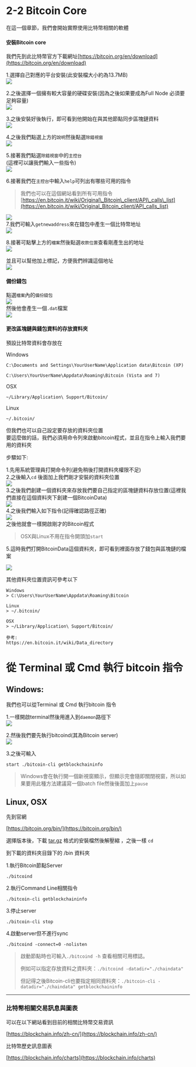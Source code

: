 # 2-2 Bitcoin Core

在這一個章節，我們會開始實際使用比特幣相關的軟體

#### 安裝Bitcoin core

我們先到此比特幣官方下載網址[https://bitcoin.org/en/download](https://bitcoin.org/en/download)

1.選擇自己對應的平台安裝\(此安裝檔大小約為13.7MB\)  
![](/assets/bitcoin-core-download.png)

2.之後選擇一個擁有較大容量的硬碟安裝\(因為之後如果要成為Full Node 必須要足夠容量\)  
![](/assets/bitcoin-install01.png)

3.之後安裝好後執行，即可看到他開始在與其他節點同步區塊鏈資料  
![](/assets/bitcoin-qt01.png)

4.之後我們點選上方的`說明`然後點選`除錯視窗`  
![](/assets/bitcoin-qt02.png)

5.接著我們點選`除錯視窗`中的`主控台`  
\(這裡可以讓我們輸入一些指令\)  
![](/assets/bitcoin-qt03.png)

6.接著我們在`主控台`中輸入`help`可列出有哪些可用的指令

> 我們也可以在這個網站看到所有可用指令  
> [https://en.bitcoin.it/wiki/Original\_Bitcoin\_client/API\_calls\_list](https://en.bitcoin.it/wiki/Original_Bitcoin_client/API_calls_list)

![](/assets/bitcoin-qt06.png)  
7.我們可輸入`getnewaddress`來在錢包中產生一個比特幣地址  
![](/assets/bitcoin-qt07.png)

8.接著可點擊上方的`檔案`然後點選`收款位置`查看剛產生出的地址  
![](/assets/bitcoin-qt08.png)

並且可以幫他加上標記，方便我們辨識這個地址  
![](/assets/bitcoin-qt09.png)

#### 備份錢包

點選`檔案`內的`備份錢包`  
![](/assets/bitcoin-qt10.png)  
然後他會產生一個`.dat`檔案  
![](/assets/bitcoin-qt11.png)

#### 更改區塊鏈與錢包資料的存放資料夾

預設比特幣資料會存放在

Windows

```
C:\Documents and Settings\YourUserName\Application data\Bitcoin (XP)

C:\Users\YourUserName\Appdata\Roaming\Bitcoin (Vista and 7)
```

OSX

```
~/Library/Application\ Support/Bitcoin/
```

Linux

```
~/.bitcoin/
```

但我們也可以自己設定要存放的資料夾位置  
要這麼做的話，我們必須用命令列來啟動bitcoin程式，並且在指令上輸入我們要用的資料夾

步驟如下:

1.先用系統管理員打開命令列\(避免稍後打開資料夾權限不足\)  
2.之後輸入`cd` 後面加上我們剛才安裝的資料夾位置  
![](/assets/bitcoin-qt12.png)  
3.之後我們創建一個資料夾來存放我們要自己指定的區塊鏈資料存放位置\(這裡我們直接在這個資料夾下創建一個BitcoinData\)  
![](/assets/bitcoin-qt13.png)  
4.之後我們輸入如下指令\(記得確認路徑正確\)  
![](/assets/start-qt-cmd.png)  
之後他就會一樣開啟剛才的Bitcoin程式

> OSX與Linux不用在指令開頭加`start`

5.這時我們打開BitcoinData這個資料夾，即可看到裡面存放了錢包與區塊鏈的檔案

![](/assets/bitcoin-qt14.png)

其他資料夾位置資訊可參考以下

```
Windows
> C:\Users\YourUserName\Appdata\Roaming\Bitcoin

Linux
> ~/.bitcoin/

OSX
> ~/Library/Application\ Support/Bitcoin/

參考:
https://en.bitcoin.it/wiki/Data_directory
```

# 從 Terminal 或 Cmd 執行 bitcoin 指令

## Windows:

我們也可以從Terminal 或 Cmd 執行bitcoin 指令

1.一樣開啟terminal然後用進入到`daemon`路徑下  
![](/assets/bitcoin-qt15.png)

2.然後我們要先執行bitcoind\(其為Bitcoin server\)  
![](/assets/bitcoin-qt16.png)

3.之後可輸入

```
start ./bitcoin-cli getblockchaininfo
```

> Windows會在執行開一個新視窗顯示，但顯示完會隨即關閉視窗，所以如果要用此種方法建議寫一個batch file然後後面加上`pause`

## Linux, OSX

先到官網

[https://bitcoin.org/bin/](https://bitcoin.org/bin/)

選擇版本後，下載 [tar.gz](https://bitcoin.org/bin/bitcoin-core-0.15.1/bitcoin-0.15.1-osx64.tar.gz) 格式的安裝檔然後解壓縮 ，之後一樣 `cd`

到下載的資料夾目錄下的 /bin 資料夾

1.執行Bitcoin節點Server

```
./bitcoind
```

2.執行Command Line相關指令

```
./bitcoin-cli getblockchaininfo
```

3.停止server

```
./bitcoin-cli stop
```

4.啟動server但不進行sync

```
./bitcoind -connect=0 -nolisten
```





> 啟動節點時也可輸入`./bitcoind -h` 查看相關可用標誌。
>
> 例如可以指定存放資料之資料夾：`./bitcoind -datadir="./chaindata"`
>
> 但記得之後Bitcoin-cli也要指定相同資料夾：`./bitcoin-cli -datadir="./chaindata" getblockchaininfo`

---

### 比特幣相關交易訊息與圖表

可以在以下網站看到目前的相關比特幣交易資訊

[https://blockchain.info/zh-cn/](https://blockchain.info/zh-cn/)

比特幣歷史訊息圖表

[https://blockchain.info/charts](https://blockchain.info/charts)


